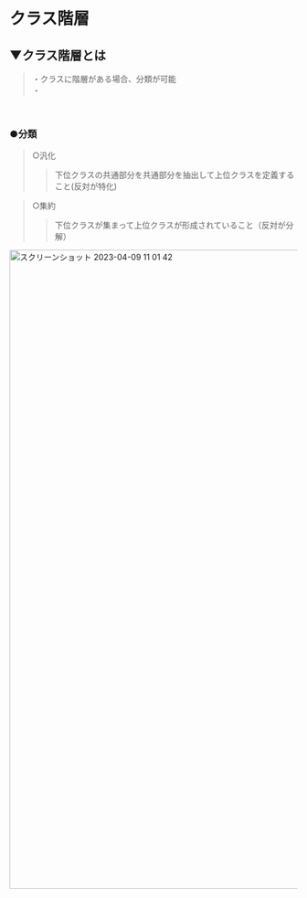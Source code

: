 # クラス階層

## ▼クラス階層とは
>・クラスに階層がある場合、分類が可能<br>
>・<br>
<br>

### ●分類
>○汎化<br>
>>下位クラスの共通部分を共通部分を抽出して上位クラスを定義すること(反対が特化)<br>

>○集約<br>
>>下位クラスが集まって上位クラスが形成されていること（反対が分解）<br>

<img width="1119" alt="スクリーンショット 2023-04-09 11 01 42" src="https://user-images.githubusercontent.com/81621944/230750476-75df1f55-c60b-4020-9947-c879de072be7.png"><br>
<br>

